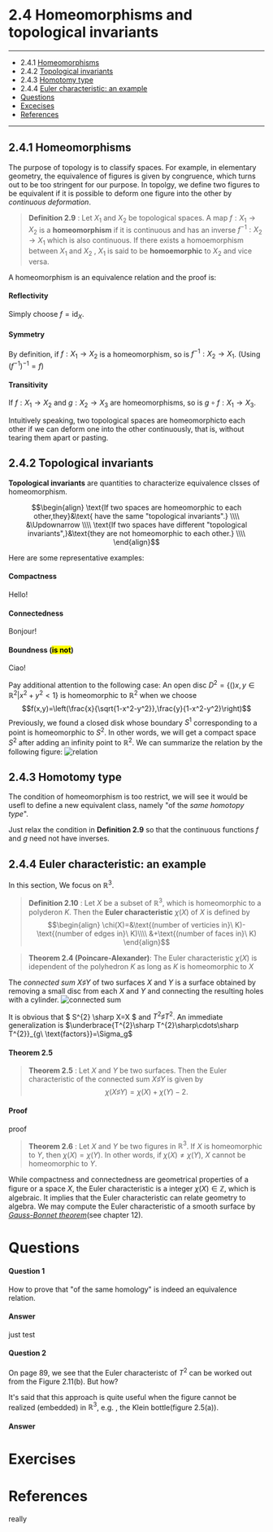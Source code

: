 # 2.4 Homeomorphisms and topological invariants

---

- 2.4.1 [Homeomorphisms](#_241-homeomorphisms)
- 2.4.2 [Topological invariants](#_242-topological-invariants)
- 2.4.3 [Homotomy type](#_243-homotomy-type)
- 2.4.4 [Euler characteristic: an example](#_244-euler-characteristic-an-example)
- [Questions](#questions)
- [Excecises](#exercises)
- [References](#references)

---

## 2.4.1 Homeomorphisms
The purpose of topology is to classify spaces. 
For example, in elementary geometry, the equivalence of figures is given by congruence, which turns out to be too stringent for our purpose.
In topolgy, we define two figures to be equivalent if it is possible to deform one figure into the other by *continuous deformation*.
> 
> **Definition 2.9** : Let $X_1$ and $X_2$ be topological spaces. A map $f : X_{1}\rightarrow X_{2}$ is a **homeomorphism** if it is continuous and has an inverse $f^{-1}:X_{2}\rightarrow X_{1}$ which is also continuous. If there exists a homoemorphism between $X_1$ and $X_2$ , $X_1$ is said to be **homoemorphic** to $X_2$ and vice versa. 
> 

A homeomorphism is an equivalence relation and the proof is:

<!-- tabs:start -->

#### **Reflectivity**

Simply choose $f=\text{id}_X$.

#### **Symmetry**

By definition, if $f : X_1 \rightarrow X_2$ is a homeomorphism, so is $f^{-1} : X_2 \rightarrow X_1$. (Using $(f^{-1})^{-1}=f$)

#### **Transitivity**

If $f : X_1 \rightarrow X_2$ and $g : X_2 \rightarrow X_3$ are homeomorphisms, so is $g\circ f : X_1\rightarrow X_3$.

<!-- tabs:end -->

Intuitively speaking, two topological spaces are homeomorphicto each other if we can deform one into the other continuously, that is, without tearing them apart or pasting.

## 2.4.2 Topological invariants

**Topological invariants** are quantities to characterize equivalence clsses of homeomorphism.

$$\begin{align}
    \text{If two spaces are homeomorphic to each other,they}&\text{ have the same "topological invariants".} \\\\
&\Updownarrow \\\\
\text{If two spaces have different "topological invariants",}&\text{they are not homeomorphic to each other.} \\\\
\end{align}$$

Here are some representative examples:
<!-- tabs:start -->

#### **Compactness**

Hello!

#### **Connectedness**

Bonjour!

#### **Boundness (<mark>is not</mark>)**

Ciao!

<!-- tabs:end -->

Pay additional attention to the following case:
An open disc $D^2=\{()x,y\in\mathbb{R}^{2}|x^2+y^2<1\}$ is homeomorphic to $\mathbb{R}^2$ when we choose 
$$f(x,y)=\left(\frac{x}{\sqrt{1-x^2-y^2}},\frac{y}{1-x^2-y^2}\right)$$
Previously, we found a closed disk whose boundary $S^1$ corresponding to a point is homeomorphic to $S^2$. In other words, we will get a compact space $S^2$ after adding an infinity point to $\mathbb{R}^2$. We can summarize the relation by the following figure:
![relation](https://gitee.com/spaceofzsj/pictures/raw/master/cd20220227.png)


## 2.4.3 Homotomy type

The condition of  homeomorphism is too restrict, we will see it would be usefl to define a new equivalent class, namely "of the *same homotopy type*".

Just relax the condition in **Definition 2.9** so that the continuous functions $f$ and $g$ need not have inverses.

## 2.4.4 Euler characteristic: an example
In this section, We focus on $\mathbb{R}^3$. 
> **Definition 2.10** : Let $X$ be a subset of $\mathbb{R}^3$, which is homeomorphic to a polyderon $K$. Then the **Euler characteristic** $\chi(X)$ of $X$ is defined by
> $$\begin{align}
\chi(X)=&\text{(number of verticies in}\ K)-\text{(number of edges in}\ K)\\\\
&+\text{(number of faces in}\ K)
\end{align}$$ 

> **Theorem 2.4 (Poincare-Alexander)**: The Euler characteristic $\chi(X)$ is idependent of the polyhedron $K$ as long as $K$ is homeomorphic to $X$

The *connected sum* $X \sharp Y$ of two surfaces $X$ and $Y$ is a surface obtained by removing a small disc from each $X$ and $Y$ and connecting the resulting holes with a cylinder.
![connected sum](https://gitee.com/spaceofzsj/pictures/raw/master/20220226130653.png)

It is obvious that $ S^{2} \sharp X=X $ and $T^{2}\sharp T^{2}$. An immediate generalization is $\underbrace{T^{2}\sharp T^{2}\sharp\cdots\sharp T^{2}}_{g\ \text{factors}}=\Sigma_g$

<!-- tabs:start -->
#### **Theorem 2.5**

> **Theorem 2.5** : Let $X$ and $Y$ be two surfaces. Then the Euler characteristic of the connected sum $X\sharp Y$ is given by
> $$\chi(X\sharp Y)=\chi(X)+\chi(Y)-2.$$



#### **Proof**

proof
<!-- tabs:end -->



> **Theorem 2.6** : Let $X$ and $Y$ be two figures in $\mathbb{R}^3$. If $X$ is homeomorphic to $Y$, then $\chi(X)=\chi(Y)$. In other words, if $\chi(X)\neq\chi(Y)$, $X$ cannot be homeomorphic to $Y$.

While compactness and connectedness are geometrical properties of a figure or a space $X$, the Euler characteristic is a integer $\chi(X)\in\mathbb{Z}$, which is algebraic. It implies that the Euler characteristic can relate geometry to algebra. We may compute the Euler characteristic of a smooth surface by [*Gauss-Bonnet theorem*](https://en.wikipedia.org/wiki/Gauss%E2%80%93Bonnet_theorem?oldformat=true)(see chapter 12).

# Questions

<!-- tabs:start -->
#### **Question 1**

How to prove that "of the same homology" is indeed an equivalence relation.


#### **Answer**

just test

<!-- tabs:end -->

<!-- tabs:start -->
#### **Question 2**

On page 89, we see that the Euler characteristc of $T^{2}$ can be worked out from the Figure 2.11(b). But how?

It's said that this approach is quite useful when the figure cannot be realized (embedded) in $\mathbb{R}^3$, e.g. , the Klein bottle(figure 2.5(a)).


#### **Answer**



<!-- tabs:end -->

# Exercises

# References
really
